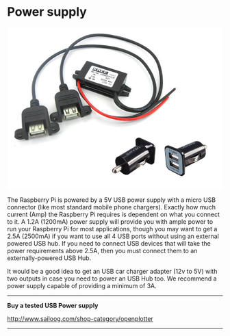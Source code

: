 # Power supply

![](power.png)

The Raspberry Pi is powered by a 5V USB power supply with a micro USB connector (like most standard mobile phone chargers). Exactly how much current (Amp) the Raspberry Pi requires is dependent on what you connect to it. A 1.2A (1200mA) power supply will provide you with ample power to run your Raspberry Pi for most applications, though you may want to get a 2.5A (2500mA) if you want to use all 4 USB ports without using an external powered USB hub. If you need to connect USB devices that will take the power requirements above 2.5A, then you must connect them to an externally-powered USB Hub.

It would be a good idea to get an USB car charger adapter (12v to 5V) with two outputs in case you need to power an USB Hub too. We recommend a power supply capable of providing a minimum of 3A.

---

**Buy a tested USB Power supply**

http://www.sailoog.com/shop-category/openplotter

---